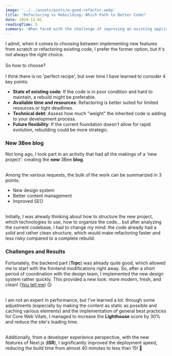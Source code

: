 ```yaml
---
image: '../../assets/posts/a-good-refactor.webp'
title: 'Refactoring vs Rebuilding: Which Path to Better Code?'
date: 2024-12-01
readingTime: 5
summary: 'When faced with the challenge of improving an existing application, one of the toughest decisions is whether to refactor the code or rebuild it from scratch.'
---
```


I admit, when it comes to choosing between implementing new features from scratch or refactoring existing code, I prefer the former option, but it's not always the right choice.
<br/><br/>
So how to choose?<br/><br/>
I think there is no 'perfect recipe', but over time I have learned to consider 4 key points:

- **State of existing code**: If the code is in poor condition and hard to maintain, a rebuild might be preferable.
- **Available time and resources**: Refactoring is better suited for limited resources or tight deadlines.
- **Technical debt**: Assess how much "weight" the inherited code is adding to your development process.
- **Future flexibility**: If the current foundation doesn’t allow for rapid evolution, rebuilding could be more strategic.

### New 3Bee blog

Not long ago, I took part in an activity that had all the makings of a 'new project': creating the **new** 3Bee **blog**.<br/><br/>

Among the various requests, the bulk of the work can be summarized in 3 points:

- New design system
- Better content management
- Improved SEO

<br/>Initially, I was already thinking about how to structure the new project, which technologies to use, how to organize the code... but after analyzing the current codebase, I had to change my mind: the code already had a solid and rather clean structure, which would make refactoring faster and less risky compared to a complete rebuild.

### Challenges and Results

Fortunately, the backend part (**Trpc**) was already quite good, which allowed me to start with the frontend modifications right away. So, after a short period of coordination with the design team, I implemented the new design system rather quickly. This provided a new look: more modern, fresh, and clean! ([You tell me](https://blog.3bee.com)) 😉<br/><br/>

I am not an expert in performance, but I've learned a lot: through some adjustments (especially by making the content as static as possible and caching various elements) and the implementation of general best practices for Core Web Vitals, I managed to increase the **Lighthouse** score by 30% and reduce the site's loading time.<br/><br/>

Additionally, from a developer experience perspective, with the new features of Next.js (**ISR**), I significantly improved the deployment speed, reducing the build time from almost 40 minutes to less than 15! 🚀
